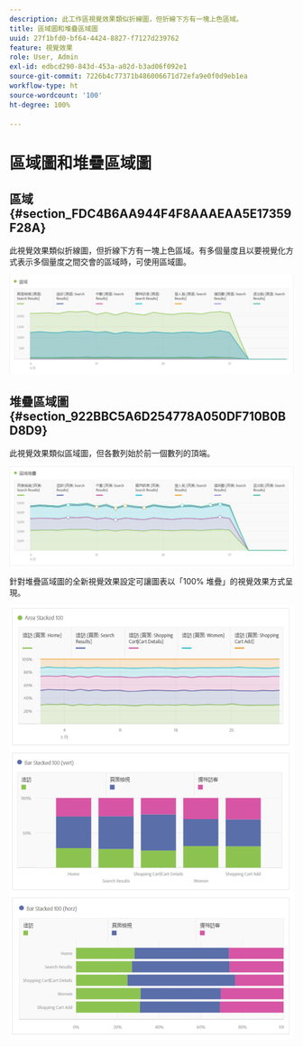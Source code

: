 ```yaml
---
description: 此工作區視覺效果類似折線圖，但折線下方有一塊上色區域。
title: 區域圖和堆疊區域圖
uuid: 27f1bfd0-bf64-4424-8827-f7127d239762
feature: 視覺效果
role: User, Admin
exl-id: edbcd290-843d-453a-a02d-b3ad06f092e1
source-git-commit: 7226b4c77371b486006671d72efa9e0f0d9eb1ea
workflow-type: ht
source-wordcount: '100'
ht-degree: 100%

---
```


# 區域圖和堆疊區域圖

## 區域 {#section_FDC4B6AA944F4F8AAAEAA5E17359F28A}

此視覺效果類似折線圖，但折線下方有一塊上色區域。有多個量度且以要視覺化方式表示多個量度之間交會的區域時，可使用區域圖。

![](assets/area.png)

## 堆疊區域圖 {#section_922BBC5A6D254778A050DF710B0BD8D9}

此視覺效果類似區域圖，但各數列始於前一個數列的頂端。

![](assets/area-stacked.png)

針對堆疊區域圖的全新視覺效果設定可讓圖表以「100% 堆疊」的視覺效果方式呈現。

![](assets/areastacked100.png)

